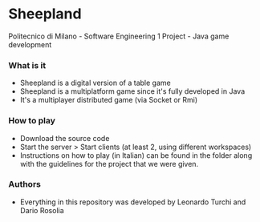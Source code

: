# Sheepland
Politecnico di Milano - Software Engineering 1 Project - Java game development

### What is it ###

* Sheepland is a digital version of a table game
* Sheepland is a multiplatform game since it's fully developed in Java
* It's a multiplayer distributed game (via Socket or Rmi)

### How to play ###

* Download the source code
* Start the server > Start clients (at least 2, using different workspaces)
* Instructions on how to play (in Italian) can be found in the folder along with the guidelines for the project that we were given. 

### Authors ###

* Everything in this repository was developed by Leonardo Turchi and Dario Rosolia